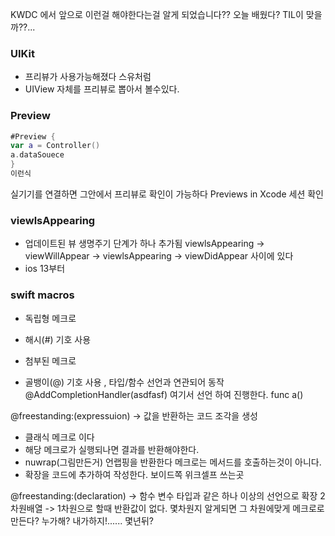KWDC 에서 앞으로 이런걸 해야한다는걸 알게 되었습니다?? 오늘 배웠다? TIL이 맞을까??...

### UIKit
  - 프리뷰가 사용가능해졌다 스유처럼
  - UIView 자체를 프리뷰로 뽑아서 볼수있다.

### Preview
```swift
#Preview {
var a = Controller()
a.dataSouece 
}
이런식 
```
실기기를 연결하면 그안에서 프리뷰로 확인이 가능하다
Previews in Xcode 세션 확인

###  viewlsAppearing
  - 업데이트된 뷰 생명주기 단계가 하나 추가됨 viewlsAppearing -> viewWillAppear -> viewlsAppearing -> viewDidAppear 사이에 있다
  -  ios 13부터 

### swift macros
- 독립형 메크로
- 해시(#) 기호 사용

- 첨부된 메크로
- 골뱅이(@) 기호 사용 , 타입/함수 선언과 연관되어 동작
@AddCompletionHandler(asdfasf) 여기서 선언 하여 진행한다.
func a()

@freestanding:(expressuion) -> 값을 반환하는 코드 조각을 생성
- 클래식 메크로 이다 
- 해당 메크로가 실행되나면 결과를 반환해야한다. 
- nuwrap(그림만든거) 언랩핑을 반환한다  메크로는 메서드를 호출하는것이 아니다.
- 확장을 코드에 추가하여 작성한다. 보이드쪽 위크셀프 쓰는곳
 
@freestanding:(declaration) ->  함수 변수 타입과 같은 하나 이상의 선언으로 확장
2차원배열 -> 1차원으로 할때
반환값이 없다.
몇차원지 알게되면 그 차원에맞게 메크로로 만든다? 누가해? 내가하지!...... 몇년뒤?
